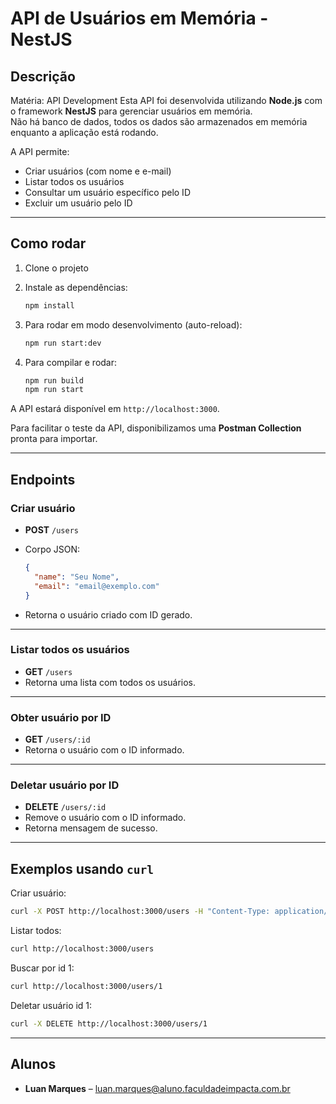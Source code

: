 
# API de Usuários em Memória - NestJS

## Descrição

Matéria: API Development
Esta API foi desenvolvida utilizando **Node.js** com o framework **NestJS** para gerenciar usuários em memória.  
Não há banco de dados, todos os dados são armazenados em memória enquanto a aplicação está rodando.

A API permite:

- Criar usuários (com nome e e-mail)
- Listar todos os usuários
- Consultar um usuário específico pelo ID
- Excluir um usuário pelo ID

---

## Como rodar

1. Clone o projeto
2. Instale as dependências:

   ```bash
   npm install
   ```

3. Para rodar em modo desenvolvimento (auto-reload):

   ```bash
   npm run start:dev
   ```

4. Para compilar e rodar:

   ```bash
   npm run build
   npm run start
   ```

A API estará disponível em `http://localhost:3000`. 

Para facilitar o teste da API, disponibilizamos uma **Postman Collection** pronta para importar.

---

## Endpoints

### Criar usuário

- **POST** `/users`
- Corpo JSON:

  ```json
  {
    "name": "Seu Nome",
    "email": "email@exemplo.com"
  }
  ```

- Retorna o usuário criado com ID gerado.

---

### Listar todos os usuários

- **GET** `/users`
- Retorna uma lista com todos os usuários.

---

### Obter usuário por ID

- **GET** `/users/:id`
- Retorna o usuário com o ID informado.

---

### Deletar usuário por ID

- **DELETE** `/users/:id`
- Remove o usuário com o ID informado.
- Retorna mensagem de sucesso.

---

## Exemplos usando `curl`

Criar usuário:

```bash
curl -X POST http://localhost:3000/users -H "Content-Type: application/json" -d "{"name":"Luan", "email":"luan@faculdadeimpacta.com.br"}"
```

Listar todos:

```bash
curl http://localhost:3000/users
```

Buscar por id 1:

```bash
curl http://localhost:3000/users/1
```

Deletar usuário id 1:

```bash
curl -X DELETE http://localhost:3000/users/1
```

---

## Alunos

- **Luan Marques** – luan.marques@aluno.faculdadeimpacta.com.br